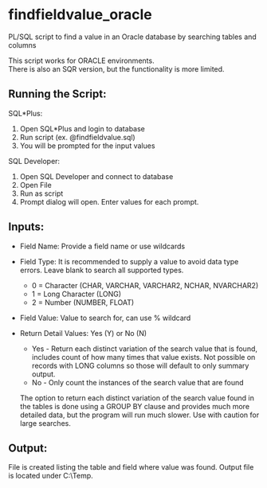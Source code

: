 # findfieldvalue_oracle
PL/SQL script to find a value in an Oracle database by searching tables and columns


This script works for ORACLE environments.  
There is also an SQR version, but the functionality is more limited.    

## Running the Script:

SQL*Plus:
1. Open SQL*Plus and login to database
2. Run script  (ex. @findfieldvalue.sql)
3. You will be prompted for the input values

SQL Developer:
1. Open SQL Developer and connect to database
2. Open File
3. Run as script
4. Prompt dialog will open.  Enter values for each prompt.  


## Inputs:
 - Field Name: Provide a field name or use wildcards

 - Field Type:
     It is recommended to supply a value to avoid data type errors.
     Leave blank to search all supported types.
     - 0 = Character (CHAR, VARCHAR, VARCHAR2, NCHAR, NVARCHAR2)
     - 1 = Long Character  (LONG)
     - 2 = Number  (NUMBER, FLOAT)
  
 - Field Value: Value to search for, can use % wildcard 

 - Return Detail Values: Yes (Y) or No (N)
    - Yes - Return each distinct variation of the search value that is
            found, includes count of how many times that value exists.
            Not possible on records with LONG columns so those will
            default to only summary output.
    - No - Only count the instances of the search value that are found

   The option to return each distinct variation of the search value found in the tables is done using a GROUP BY clause and provides much more detailed data, but the program will run much slower. Use with caution for large searches.
  
## Output:
  File is created listing the table and field where value was found.
  Output file is located under C:\Temp\.

